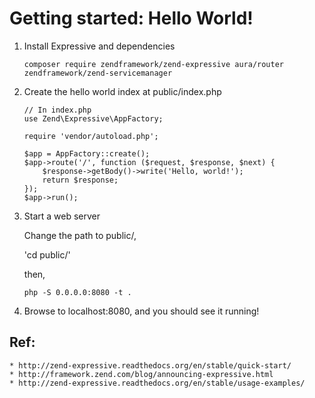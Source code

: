 # Getting started: Hello World!

1. Install Expressive and dependencies

    `composer require zendframework/zend-expressive aura/router zendframework/zend-servicemanager`

2. Create the hello world index at public/index.php

    ```
    // In index.php
    use Zend\Expressive\AppFactory;

    require 'vendor/autoload.php';

    $app = AppFactory::create();
    $app->route('/', function ($request, $response, $next) {
        $response->getBody()->write('Hello, world!');
        return $response;
    });
    $app->run();

    ```

3. Start a web server

    Change the path to public/,

    'cd public/'

    then,

    `php -S 0.0.0.0:8080 -t .`

4. Browse to localhost:8080, and you should see it running!

## Ref:

    * http://zend-expressive.readthedocs.org/en/stable/quick-start/
    * http://framework.zend.com/blog/announcing-expressive.html
    * http://zend-expressive.readthedocs.org/en/stable/usage-examples/
